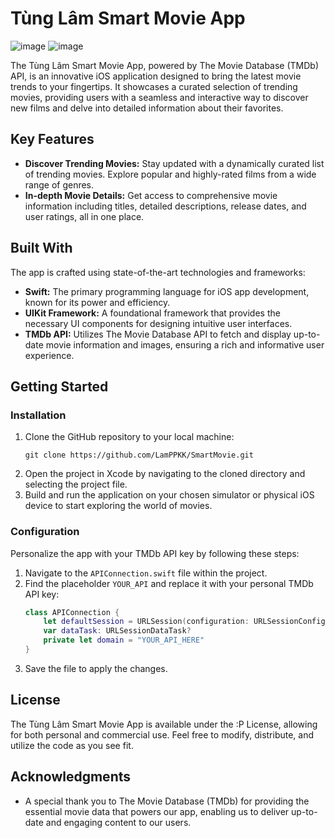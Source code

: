 # Tùng Lâm Smart Movie App
![image](https://github.com/LamPPKK/SmartMovie/assets/50864894/40b5d3d2-5de9-4ca4-b5d3-bacaf4ad9e36)
![image](https://github.com/LamPPKK/SmartMovie/assets/50864894/254eaf68-c693-4d80-964b-99e32e239dba)

The Tùng Lâm Smart Movie App, powered by The Movie Database (TMDb) API, is an innovative iOS application designed to bring the latest movie trends to your fingertips. It showcases a curated selection of trending movies, providing users with a seamless and interactive way to discover new films and delve into detailed information about their favorites.

## Key Features

- **Discover Trending Movies:** Stay updated with a dynamically curated list of trending movies. Explore popular and highly-rated films from a wide range of genres.
- **In-depth Movie Details:** Get access to comprehensive movie information including titles, detailed descriptions, release dates, and user ratings, all in one place.

## Built With

The app is crafted using state-of-the-art technologies and frameworks:

- **Swift:** The primary programming language for iOS app development, known for its power and efficiency.
- **UIKit Framework:** A foundational framework that provides the necessary UI components for designing intuitive user interfaces.
- **TMDb API:** Utilizes The Movie Database API to fetch and display up-to-date movie information and images, ensuring a rich and informative user experience.

## Getting Started

### Installation

1. Clone the GitHub repository to your local machine:
   ```
   git clone https://github.com/LamPPKK/SmartMovie.git
   ```
2. Open the project in Xcode by navigating to the cloned directory and selecting the project file.
3. Build and run the application on your chosen simulator or physical iOS device to start exploring the world of movies.

### Configuration

Personalize the app with your TMDb API key by following these steps:

1. Navigate to the `APIConnection.swift` file within the project.
2. Find the placeholder `YOUR_API` and replace it with your personal TMDb API key:
   ```swift
   class APIConnection {
       let defaultSession = URLSession(configuration: URLSessionConfiguration.default)
       var dataTask: URLSessionDataTask?
       private let domain = "YOUR_API_HERE"
   }
   ```
3. Save the file to apply the changes.

## License

The Tùng Lâm Smart Movie App is available under the :P License, allowing for both personal and commercial use. Feel free to modify, distribute, and utilize the code as you see fit.

## Acknowledgments

- A special thank you to The Movie Database (TMDb) for providing the essential movie data that powers our app, enabling us to deliver up-to-date and engaging content to our users.
